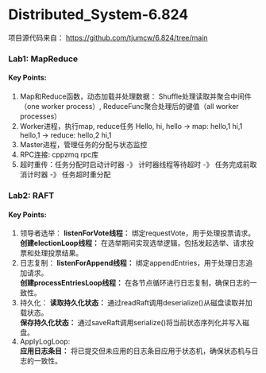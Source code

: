 # Distributed_System-6.824
项目源代码来自： https://github.com/tjumcw/6.824/tree/main

### Lab1: MapReduce
#### Key Points:
1. Map和Reduce函数，动态加载并处理数据： Shuffle处理读取并聚合中间件（one worker process）, ReduceFunc聚合处理后的键值（all worker processes）
2. Worker进程，执行map, reduce任务  Hello, hi, hello -> map: hello,1 hi,1 hello,1 -> reduce: hello,2 hi,1
3. Master进程，管理任务的分配与状态监控
4. RPC连接: cppzmq rpc库
5. 超时重传：任务分配时启动计时器 -》 计时器线程等待超时 -》 任务完成前取消计时器 -》 任务超时重分配

### Lab2: RAFT
#### Key Points:
1. 领导者选举： 
    __listenForVote线程：__ 绑定requestVote，用于处理投票请求。    
    __创建electionLoop线程：__ 在选举期间实现选举逻辑，包括发起选举、请求投票和处理投票结果。     
2. 日志复制： 
    __listenForAppend线程：__ 绑定appendEntries，用于处理日志追加请求。   
    __创建processEntriesLoop线程：__ 在各节点循环进行日志复制，确保日志的一致性。    
3. 持久化：
    __读取持久化状态：__ 通过readRaft调用deserialize()从磁盘读取并加载状态。   
    __保存持久化状态：__ 通过saveRaft调用serialize()将当前状态序列化并写入磁盘。    
4. ApplyLogLoop:     
    __应用日志条目：__ 将已提交但未应用的日志条目应用于状态机，确保状态机与日志的一致性。    